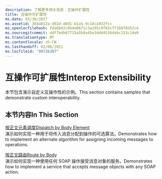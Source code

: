 ```yaml
---
description: 了解更多相关信息：互操作扩展性
title: 互操作可扩展性
ms.date: 03/30/2017
ms.assetid: 384a012a-d92d-40d1-b1a5-9c18ca932fcc
ms.openlocfilehash: fda6042c6b4e0671c3a195c9f83cff168f0d52c6
ms.sourcegitcommit: ddf7edb67715a5b9a45e3dd44536dabc153c1de0
ms.translationtype: MT
ms.contentlocale: zh-CN
ms.lasthandoff: 02/06/2021
ms.locfileid: "99726307"
---
```

# <a name="interop-extensibility"></a><span data-ttu-id="e5cb7-103">互操作可扩展性</span><span class="sxs-lookup"><span data-stu-id="e5cb7-103">Interop Extensibility</span></span>

<span data-ttu-id="e5cb7-104">本节包含演示自定义互操作性的示例。</span><span class="sxs-lookup"><span data-stu-id="e5cb7-104">This section contains samples that demonstrate custom interoperability.</span></span>  
  
## <a name="in-this-section"></a><span data-ttu-id="e5cb7-105">本节内容</span><span class="sxs-lookup"><span data-stu-id="e5cb7-105">In This Section</span></span>  

 [<span data-ttu-id="e5cb7-106">按正文元素调度</span><span class="sxs-lookup"><span data-stu-id="e5cb7-106">Dispatch by Body Element</span></span>](dispatch-by-body-element.md)  
 <span data-ttu-id="e5cb7-107">演示如何实现一种用于将传入消息分配到操作的可选算法。</span><span class="sxs-lookup"><span data-stu-id="e5cb7-107">Demonstrates how to implement an alternate algorithm for assigning incoming messages to operations.</span></span>  
  
 [<span data-ttu-id="e5cb7-108">按正文路由</span><span class="sxs-lookup"><span data-stu-id="e5cb7-108">Route by Body</span></span>](route-by-body.md)  
 <span data-ttu-id="e5cb7-109">演示如何实现一种使用任何 SOAP 操作接受消息对象的服务。</span><span class="sxs-lookup"><span data-stu-id="e5cb7-109">Demonstrates how to implement a service that accepts message objects with any SOAP action.</span></span>
